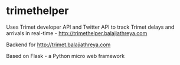 trimethelper
==============

Uses Trimet developer API and Twitter API to track Trimet delays and arrivals in real-time -  http://trimethelper.balajiathreya.com

Backend for http://trimet.balajiathreya.com

Based on Flask - a Python micro web framework
